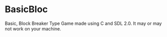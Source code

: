 # BasicBloc
Basic, Block Breaker Type Game made using C and SDL 2.0. It may or may not work on your machine. 
